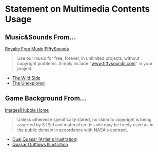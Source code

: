 # Statement on Multimedia Contents Usage

## Music&Sounds From...
[Royalty Free Music|FiftySounds](www.fiftysounds.com)  
> Use our music for free, forever, in unlimited projects, without copyright problems.
Simply include "www.fiftysounds.com" in your project.
+ [The Wild Side](https://www.fiftysounds.com/royalty-free-music/cinematic.html)
+ [The Unexplored](https://www.fiftysounds.com/royalty-free-music/cinematic.html)

## Game Background From...
[Images|Hubble Home](https://hubblesite.org/images)
> Unless otherwise specifically stated, no claim to copyright is being asserted by STScI and material on this site may be freely used as in the public domain in accordance with NASA's contract.
+ [Dual Quasar (Artist's Illustration)](https://hubblesite.org/contents/media/images/2023/002/01GWQ9MV06BGF05SJXY25FGQYJ)
+ [Quasar Outflows Illustration](https://hubblesite.org/contents/media/images/2020/10/4638-Image?page=4&Topic=107-cosmic-wonders&filterUUID=5a370ecc-f605-44dd-8096-125e4e623945)
